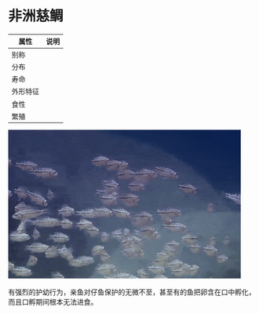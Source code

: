 # 非洲慈鲷

|属性|说明|
| ---- | ---- |
| 别称||
| 分布||
| 寿命||
| 外形特征||
| 食性||
| 繁殖||

![](01.gif)

有强烈的护幼行为，亲鱼对仔鱼保护的无微不至，甚至有的鱼把卵含在口中孵化，而且口孵期间根本无法进食。
